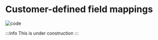 # Customer-defined field mappings

![code](https://img.shields.io/badge/Code%20Tutorial-0000a5)

:::info
This is under construction
:::
